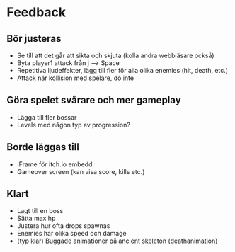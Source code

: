 # Feedback

## Bör justeras
* Se till att det går att sikta och skjuta (kolla andra webbläsare också)
* Byta player1 attack från j --> Space
* Repetitiva ljudeffekter, lägg till fler för alla olika enemies (hit, death, etc.)
* Attack när kollision med spelare, dö inte


## Göra spelet svårare och mer gameplay
* Lägga till fler bossar
* Levels med någon typ av progression?


## Borde läggas till
* IFrame för itch.io embedd
* Gameover screen (kan visa score, kills etc.)


## Klart
* Lagt till en boss
* Sätta max hp
* Justera hur ofta drops spawnas
* Enemies har olika speed och damage
* (typ klar) Buggade animationer på ancient skeleton (deathanimation)